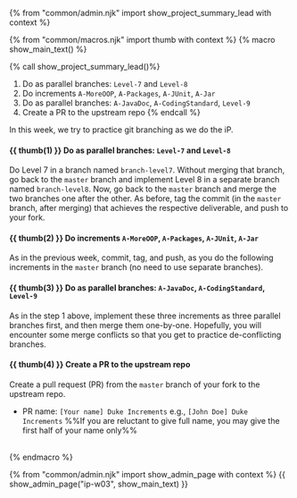 {% from "common/admin.njk" import show_project_summary_lead with context %}

{% from "common/macros.njk" import thumb with context %}
{% macro show_main_text() %}
<div id="main">

{% call show_project_summary_lead()%}
1. Do as parallel branches: `Level-7` and `Level-8`
1. Do increments `A-MoreOOP`, `A-Packages`, `A-JUnit`, `A-Jar`
1. Do as parallel branches: `A-JavaDoc`, `A-CodingStandard`, `Level-9`
1. Create a PR to the upstream repo
{% endcall %}

<div id="body">

In this week, we try to practice git branching as we do the iP.

#### {{ thumb(1) }} Do as parallel branches: `Level-7` and `Level-8`

Do Level 7 in a branch named `branch-level7`. Without merging that branch, go back to the `master` branch and implement Level 8 in a separate branch named `branch-level8`. Now, go back to the `master` branch and merge the two branches one after the other. As before, tag the commit (in the `master` branch, after merging) that achieves the respective deliverable, and push to your fork.

<include src="dukeFragment.md" boilerplate var-header="**`Level-7`: Save**" var-fragment="text.md#level7" />
<include src="dukeFragment.md" boilerplate var-header="**`Level-8`: Dates and Times**" var-fragment="text.md#level8" />

<p/>

#### {{ thumb(2) }} Do increments `A-MoreOOP`, `A-Packages`, `A-JUnit`, `A-Jar`

As in the previous week, commit, tag, and push, as you do the following increments in the `master` branch (no need to use separate branches).
<include src="dukeFragment.md" boilerplate var-header="**`A-MoreOOP`: More OOP**" var-fragment="extensions.mbdf#A-MoreOOP" />
<include src="dukeFragment.md" boilerplate var-header="**`A-Packages`: Java Packages**" var-tag="optional" var-fragment="extensions.mbdf#A-Packages" />
<include src="dukeFragment.md" boilerplate var-header="**`A-JUnit`: JUnit Testing**" var-fragment="extensions.mbdf#A-JUnit" />
<include src="dukeFragment.md" boilerplate var-header="**`A-Jar`: JAR file**" var-fragment="extensions.mbdf#A-Jar" />

<p/>

#### {{ thumb(3) }} Do as parallel branches: `A-JavaDoc`, `A-CodingStandard`, `Level-9`

As in the step 1 above, implement these three increments as three parallel branches first, and then merge them one-by-one. Hopefully, you will encounter some merge conflicts so that you get to practice de-conflicting branches.
<include src="dukeFragment.md" boilerplate var-header="**`A-JavaDoc`: JavaDoc**" var-fragment="extensions.mbdf#A-JavaDoc" />
<include src="dukeFragment.md" boilerplate var-header="**`A-CodingStandard`: Coding Standard**" var-fragment="extensions.mbdf#A-CodingStandard" />
<include src="dukeFragment.md" boilerplate var-header="**`Level-9`: Find**" var-fragment="text.md#level9" />

<p/>

#### {{ thumb(4) }} Create a PR to the upstream repo

Create a pull request (PR) from the `master` branch of your fork to the upstream repo.
* PR name: `[Your name] Duke Increments` e.g., `[John Doe] Duke Increments` %%If you are reluctant to give full name, you may give the first half of your name only%%

<br>
</div>
</div>
{% endmacro %}

{% from "common/admin.njk" import show_admin_page with context %}
{{ show_admin_page("ip-w03", show_main_text) }}